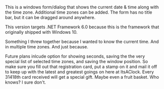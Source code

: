 This is a windows form/dialog that shows the current date & time along with the time zone. Additional time zones can be added. The form has no title bar, but it can be dragged around anywhere.

This version targets .NET Framework 6.0 because this is the framework that originally shipped with Windows 10.

Something I threw together because I wanted to know the current time. And in multiple time zones. And just because.

Future plans inlcude option for showing seconds, saving the the very special list of selected time zones, and saving the window position. So make sure you fill out that registration card, put a stamp on it and mail it off to keep up with the latest and greatest goings on here at ItsAClock. Every 31418th card received will get a special gift. Maybe even a fruit basket. Who knows? I sure don't. 
